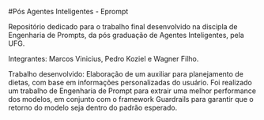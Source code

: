 #Pós Agentes Inteligentes - Eprompt

Repositório dedicado para o trabalho final desenvolvido na discipla de Engenharia de Prompts, da pós graduação de Agentes Inteligentes, pela UFG.

Integrantes: Marcos Vinicius, Pedro Koziel e Wagner Filho.

Trabalho desenvolvido: Elaboração de um auxiliar para planejamento de dietas, com base em informações personalizadas do usuário. Foi realizado um trabalho de Engenharia de Prompt para extrair uma melhor performance dos modelos, em conjunto com o framework Guardrails para garantir que o retorno do modelo seja dentro do padrão esperado.
